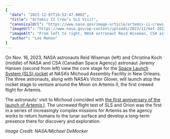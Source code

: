 ```yaml
---
{
  "date": "2023-12-07T16:52:47.000Z",
  "title": "Artemis II Crew’s SLS Visit",
  "canonicalUrl": "https://www.nasa.gov/image-article/artemis-ii-crews-sls-visit/",
  "imageUrl": "https://www.nasa.gov/wp-content/uploads/2023/12/maf-20231116-cs2-astronautvisit02orig.jpg",
  "imageAlt": "From left to right, NASA astronaut Reid Wiseman, CSA astronaut Jeremy Hansen, NASA astronaut Christina Koch, and two people stand in a circle as they have a discussion. The astronauts wear blue flight suits with various patches on them. A building with bare ceilings and concrete floors stretches far behind them.",
  "author": "Lee Mohon"
}
---
```


On Nov. 16, 2023, NASA astronauts Reid Wiseman (left) and Christina Koch (middle) of NASA and CSA (Canadian Space Agency) astronaut Jeremy Hansen (second from left) view the core stage for the [Space Launch System (SLS) rocket](http://nasa.gov/sls) at NASA’s Michoud Assembly Facility in New Orleans. The three astronauts, along with NASA’s Victor Glover, will launch atop the rocket stage to venture around the Moon on Artemis II, the first crewed flight for Artemis.

The astronauts’ visit to Michoud coincided with [the first anniversary of the launch of Artemis I](https://plus.nasa.gov/video/farther-faster/). The uncrewed flight test of SLS and Orion was the first in a series of increasingly complex missions for Artemis as the agency works to return humans to the lunar surface and develop a long-term presence there for discovery and exploration.

_Image Credit: NASA/Michael DeMocker_
